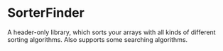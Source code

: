 # SorterFinder
A header-only library, which sorts your arrays with all kinds of different sorting algorithms. Also supports some searching algorithms.
